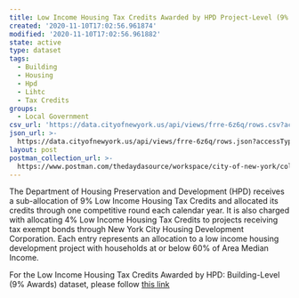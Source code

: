 ```yaml
---
title: Low Income Housing Tax Credits Awarded by HPD Project-Level (9% Awards)
created: '2020-11-10T17:02:56.961874'
modified: '2020-11-10T17:02:56.961882'
state: active
type: dataset
tags:
  - Building
  - Housing
  - Hpd
  - Lihtc
  - Tax Credits
groups:
  - Local Government
csv_url: 'https://data.cityofnewyork.us/api/views/frre-6z6q/rows.csv?accessType=DOWNLOAD'
json_url: >-
  https://data.cityofnewyork.us/api/views/frre-6z6q/rows.json?accessType=DOWNLOAD
layout: post
postman_collection_url: >-
  https://www.postman.com/thedaydasource/workspace/city-of-new-york/collection/15909983-58be5f56-c229-4685-ba45-6a537032ec82
---
```

The Department of Housing Preservation and Development (HPD) receives a sub-allocation of 9% Low Income Housing Tax Credits and allocated its credits through one competitive round each calendar year.  It is also charged with allocating 4% Low Income Housing Tax Credits to projects receiving tax exempt bonds through New York City Housing Development Corporation.
Each entry represents an allocation to a low income housing development project with households at or below 60% of Area Median Income.

For the Low Income Housing Tax Credits Awarded by HPD: Building-Level (9% Awards) dataset, please follow <a href="https://data.cityofnewyork.us/Housing-Development/Low-Income-Housing-Tax-Credits-Awarded-by-HPD-Buil/kmtx-45c9">this link</a>
